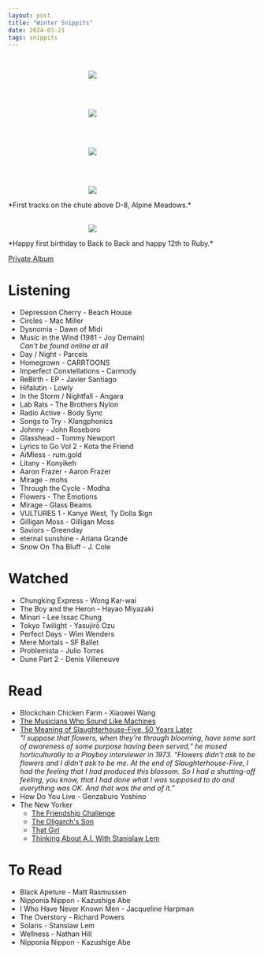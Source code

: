 ```yaml
---
layout: post
title: "Winter Snippits"
date: 2024-03-21
tags: snippits
---
```


<br>
<p align="center">
<img style="max-width: 1024px; margin: 0 0 0 -162px;" src="https://storage.googleapis.com/fkwang_blog_image_hosting/2024_03_21_winter_snippits/img1.jpg">
</p>
<br>

<br>
<p align="center">
<img style="max-width: 1024px; margin: 0 0 0 -162px;" src="https://storage.googleapis.com/fkwang_blog_image_hosting/2024_03_21_winter_snippits/img2.jpg">
</p>
<br>

<br>
<p align="center">
<img style="max-width: 1024px; margin: 0 0 0 -162px;" src="https://storage.googleapis.com/fkwang_blog_image_hosting/2024_03_21_winter_snippits/img3.jpg">
</p>
<br>

<br>
<p align="center">
<img style="max-width: 1024px; margin: 0 0 0 -162px;" src="https://storage.googleapis.com/fkwang_blog_image_hosting/2024_03_21_winter_snippits/img4.gif">
</p>
*First tracks on the chute above D-8, Alpine Meadows.*
<br>

<br>
<p align="center">
<img style="max-width: 1024px; margin: 0 0 0 -162px;" src="https://storage.googleapis.com/fkwang_blog_image_hosting/2024_03_21_winter_snippits/img5.jpg">
</p>
*Happy first birthday to Back to Back and happy 12th to Ruby.*
<br>

[Private Album](https://jstrieb.github.io/link-lock/#eyJ2IjoiMC4wLjEiLCJlIjoiTmczK2RUdjNjczNSZXFhRnRHdFdiQk5FN3BuNmlablgyN2dKU0NXSEFiZnhxSE44ZzBXQklGRHJWdGhpU3M1TURmWHdtVnFRQmRhcGd4TjR6b0VzaEtNNkhXTTRQYkdhUVhBRFFMcWg1eTY1MDdTK3F6WVBqTFl1QVF5SjdNL1VTZ1hZMFE9PSIsInMiOiJpVHRINlZ5U1hOSFlyNFZMS3VvS2hBPT0iLCJpIjoiTnBrNjViNXJWc0NYbmVmVCJ9)

# Listening

- Depression Cherry - Beach House
- Circles - Mac Miller
- Dysnomia - Dawn of Midi
- Music in the Wind (1981 - Joy Demain) \
  *Can't be found online at all*
- Day / Night - Parcels
- Homegrown - CARRTOONS
- Imperfect Constellations - Carmody
- ReBirth - EP - Javier Santiago
- Hifalutin - Lowly
- In the Storm / Nightfall - Angara
- Lab Rats - The Brothers Nylon
- Radio Active - Body Sync
- Songs to Try - Klangphonics
- Johnny - John Roseboro
- Glasshead - Tommy Newport
- Lyrics to Go Vol 2 - Kota the Friend
- AiMless - rum.gold
- Litany - Konyikeh
- Aaron Frazer - Aaron Frazer
- Mirage - mohs
- Through the Cycle - Modha
- Flowers - The Emotions
- Mirage - Glass Beams
- VULTURES 1 - Kanye West, Ty Dolla $ign
- Gilligan Moss - Gilligan Moss
- Saviors - Greenday
- eternal sunshine - Ariana Grande
- Snow On Tha Bluff - J. Cole

# Watched

- Chungking Express - Wong Kar-wai
- The Boy and the Heron - Hayao Miyazaki
- Minari - Lee Issac Chung
- Tokyo Twilight - Yasujirō Ozu
- Perfect Days - Wim Wenders
- Mere Mortals - SF Ballet
- Problemista - Julio Torres
- Dune Part 2 - Denis Villeneuve

# Read

- Blockchain Chicken Farm - Xiaowei Wang
- [The Musicians Who Sound Like Machines](https://www.theatlantic.com/culture/archive/2023/11/pinkpantheress-heaven-knows-digital-pop/675965/)
- [The Meaning of Slaughterhouse-Five, 50 Years Later](https://www.theatlantic.com/entertainment/archive/2019/03/why-slaughterhouse-five-resonates-50-years-later/586180/) \
  *"I suppose that flowers, when they’re through blooming, have some sort of awareness of some purpose having been served,” he mused horticulturally to a Playboy interviewer in 1973. “Flowers didn’t ask to be flowers and I didn’t ask to be me. At the end of Slaughterhouse-Five, I had the feeling that I had produced this blossom. So I had a shutting-off feeling, you know, that I had done what I was supposed to do and everything was OK. And that was the end of it.”*
- How Do You Live - Genzaburo Yoshino
- The New Yorker
    - [The Friendship Challenge](https://www.newyorker.com/magazine/2024/02/12/the-friendship-challenge)
    - [The Oligarch's Son](https://www.newyorker.com/magazine/2024/02/12/a-teens-fatal-plunge-into-the-london-underworld)
    - [That Girl](https://www.newyorker.com/magazine/2024/02/12/that-girl-fiction-addie-citchens)
    - [Thinking About A.I. With Stanislaw Lem](https://www.newyorker.com/science/elements/thinking-about-ai-with-stanislaw-lem)

# To Read

- Black Apeture - Matt Rasmussen
- Nipponia Nippon - Kazushige Abe
- I Who Have Never Known Men - Jacqueline Harpman
- The Overstory - Richard Powers
- Solaris - Stanslaw Lem
- Wellness - Nathan Hill
- Nipponia Nippon - Kazushige Abe